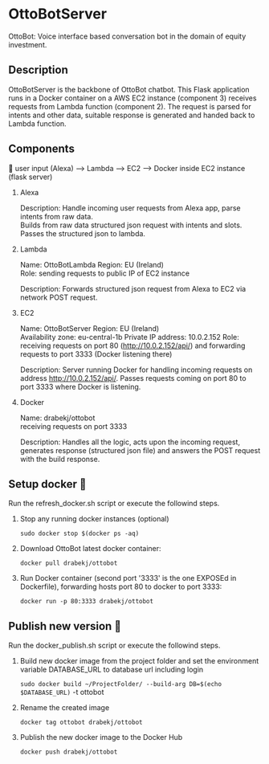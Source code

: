 # OttoBotServer
OttoBot: Voice interface based conversation bot in the domain of equity investment.

## Description
OttoBotServer is the backbone of OttoBot chatbot. This Flask application runs in a Docker container on a AWS EC2 instance (component 3) receives requests from Lambda function (component 2).
The request is parsed for intents and other data, suitable response is generated and handed back to Lambda function.

## Components
:speech_balloon: user input (Alexa) —> Lambda —> EC2 —> Docker inside EC2 instance (flask server)

1. Alexa

    Description: Handle incoming user requests from Alexa app, parse intents from raw data.  
    Builds from raw data structured json request with intents and slots.
Passes the structured json to lambda.

2. Lambda

	Name: OttoBotLambda
	Region: EU (Ireland)  
	Role: sending requests to public IP of EC2 instance 

	Description:
		Forwards structured json request from Alexa to EC2 via network POST request.

3. EC2

	Name: OttoBotServer
	Region: EU (Ireland)  
	Availability zone: eu-central-1b
	Private IP address: 10.0.2.152
	Role: receiving requests on port 80 (http://10.0.2.152/api/) and forwarding requests to port 3333 (Docker listening there)

	Description:
		Server running Docker for handling incoming requests on address http://10.0.2.152/api/. Passes requests coming on port 80 to port 3333 where Docker is listening.

4. Docker

	Name: drabekj/ottobot  
	receiving requests on port 3333

	Description:
		Handles all the logic, acts upon the incoming request, generates response (structured json file) and answers the POST request with the build response.

## Setup docker :wrench:
Run the refresh_docker.sh script or execute the followind steps.

1) Stop any running docker instances (optional)

	`sudo docker stop $(docker ps -aq)`

2) Download OttoBot latest docker container:

	`docker pull drabekj/ottobot`

3) Run Docker container (second port '3333' is the one EXPOSEd in Dockerfile), forwarding hosts port 80 to docker to port 3333:

	`docker run -p 80:3333 drabekj/ottobot`

## Publish new version :wrench:
Run the docker_publish.sh script or execute the followind steps.

1) Build new docker image from the project folder and set the environment variable DATABASE_URL to database url including login

	`sudo docker build ~/ProjectFolder/ --build-arg DB=$(echo $DATABASE_URL)` -t ottobot

2) Rename the created image

	`docker tag ottobot drabekj/ottobot`

3) Publish the new docker image to the Docker Hub

	`docker push drabekj/ottobot`
